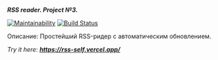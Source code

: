 **_RSS reader. Project №3._**

[![Maintainability](https://api.codeclimate.com/v1/badges/7fba2315c8e6ecdd321d/maintainability)](https://codeclimate.com/github/kk1rA/rss/maintainability)
[![Build Status](https://travis-ci.org/kk1rA/rss.svg?branch=master)](https://travis-ci.org/kk1rA/rss)

Описание: Простейший RSS-ридер с автоматическим обновлением.

_Try it here:_  _**https://rss-self.vercel.app/**_